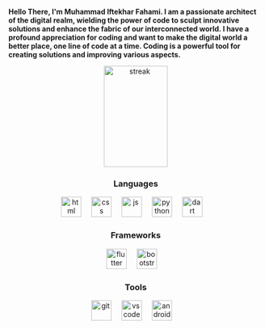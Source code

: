 **Hello There, I'm Muhammad Iftekhar Fahami. I am a passionate architect of the digital realm, wielding the power of code to sculpt innovative solutions and enhance the fabric of our interconnected world. I have a profound appreciation for coding and want to make the digital world a better place, one line of code at a time. Coding is a powerful tool for creating solutions and improving various aspects.**

<div align="center">

<img width="50%" height="200px" src="https://streak-stats.demolab.com?user=iiiiftekhar&theme=transparent&hide_border=true&border_radius=2&card_width=500&stroke=00BFBF&ring=00BFBF&fire=00BFBF&dates=00BFBF&sideNums=00BFBF&sideLabels=00BFBF&currStreakNum=00BFBF&currStreakLabel=00BFBF" alt="streak"/>

</div>

<h3 align="center""> Languages </h3>

<div align="center">
  
<img src="https://github.com/iiiiftekhar/iiiiftekhar-/blob/main/resources/html.png" height="40" alt="html"/>
<img width="12" />

<img src="https://github.com/iiiiftekhar/iiiiftekhar-/blob/main/resources/css.png" height="40" alt="css"/>
<img width="12" />

<img src="https://github.com/iiiiftekhar/iiiiftekhar-/blob/main/resources/js.png" height="40" alt="js"/>
<img width="12" />

<img src="https://github.com/iiiiftekhar/iiiiftekhar-/blob/main/resources/python.png" height="40" alt="python"/>
<img width="12" /> 

<img src="https://github.com/iiiiftekhar/iiiiftekhar/blob/main/resources/dart.png" height="40" alt="dart"/>
<img width="12" />

</div>

<h3 align="center""> Frameworks </h3>

<div align="center">
  
<img src="https://github.com/iiiiftekhar/iiiiftekhar/blob/main/resources/flutter.png" height="40" alt="flutter"/>
<img width="12" />

<img src="https://github.com/iiiiftekhar/iiiiftekhar/blob/main/resources/bootstrap.png" height="40" alt="bootstrap"/>
<img width="12" />

</div>

<h3 align="center""> Tools </h3>

<div align="center">

<img src="https://github.com/iiiiftekhar/iiiiftekhar/blob/main/resources/git.png" height="40" alt="git"/>
<img width="12" />

<img src="https://github.com/iiiiftekhar/iiiiftekhar/blob/main/resources/vs-code.png" height="40" alt="vscode"/>
<img width="12" />

<img src="https://github.com/iiiiftekhar/iiiiftekhar/blob/main/resources/android-studio.png" height="40" alt="android-studio"/>
<img width="12" />

</div>
